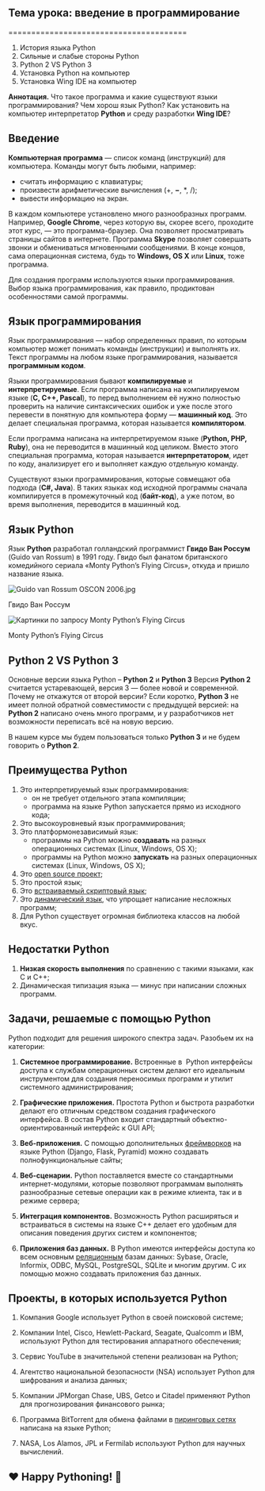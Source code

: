 ## Тема урока: введение в программирование
=======================================

1.  История языка Python
2.  Сильные и слабые стороны Python
3.  Python 2 VS Python 3
4.  Установка Python на компьютер
5.  Установка Wing IDE на компьютер

**Аннотация.** Что такое программа и какие существуют языки программирования? Чем хорош язык Python? Как установить на компьютер интерпретатор **Python** и среду разработки **Wing IDE**?

Введение
--------

**Компьютерная программа** — список команд (инструкций) для компьютера. Команды могут быть любыми, например:

*   считать информацию с клавиатуры;
*   произвести арифметические вычисления (+, **−**, \*, /);
*   вывести информацию на экран.

В каждом компьютере установлено много разнообразных программ. Например, **Google Chrome**, через которую вы, скорее всего, проходите этот курс, — это программа-браузер. Она позволяет просматривать страницы сайтов в интернете. Программа **Skype** позволяет совершать звонки и обмениваться мгновенными сообщениями. В конце концов, сама операционная система, будь то **Windows, OS X** или **Linux**, тоже программа.

Для создания программ используются языки программирования. Выбор языка программирования, как правило, продиктован особенностями самой программы.

**Язык программирования**
-------------------------

Язык программирования — набор определенных правил, по которым компьютер может понимать команды (инструкции) и выполнять их. Текст программы на любом языке программирования, называется **программным кодом**.

Языки программирования бывают **компилируемые** и **интерпретируемые**. Если программа написана на компилируемом языке (**C, C++, Pascal**), то перед выполнением её нужно полностью проверить на наличие синтаксических ошибок и уже после этого перевести в понятную для компьютера форму — **машинный код**. Это делает специальная программа, которая называется **компилятором**.

Если программа написана на интерпретируемом языке (**Python, PHP, Ruby**), она не переводится в машинный код целиком. Вместо этого специальная программа, которая называется **интерпретатором**, идет по коду, анализирует его и выполняет каждую отдельную команду.

Существуют языки программирования, которые совмещают оба подхода (**C#, Java**). В таких языках код исходной программы сначала компилируется в промежуточный код (**байт-код**), а уже потом, во время выполнения, переводится в машинный код.

Язык Python
-----------

Язык **Python** разработал голландский программист **Гвидо Ван Россум** (Guido van Rossum) в 1991 году. Гвидо был фанатом британского комедийного сериала «Monty Python’s Flying Circus», откуда и пришло название языка.

![Guido van Rossum OSCON 2006.jpg](https://upload.wikimedia.org/wikipedia/commons/thumb/6/66/Guido_van_Rossum_OSCON_2006.jpg/266px-Guido_van_Rossum_OSCON_2006.jpg)

Гвидо Ван Россум

![Картинки по запросу Monty Python’s Flying Circus](https://upload.wikimedia.org/wikipedia/ru/thumb/c/c6/Monty_Python%27s_Flying_Circus.jpg/258px-Monty_Python%27s_Flying_Circus.jpg)

Monty Python’s Flying Circus

Python 2 VS Python 3
--------------------

Основные версии языка Python – **Python 2** и **Python 3** Версия **Python 2** считается устаревающей, версия 3 — более новой и современной. Почему не откажутся от второй версии? Если коротко, **Python 3** не имеет полной обратной совместимости с предыдущей версией: на **Python 2** написано очень много программ, и у разработчиков нет возможности переписать всё на новую версию.

В нашем курсе мы будем пользоваться только **Python 3** и не будем говорить о **Python 2**.

Преимущества Python
-------------------

1.  Это интерпретируемый язык программирования:
    *   он не требует отдельного этапа компиляции;
    *   программа на языке Python запускается прямо из исходного кода;
2.  Это высокоуровневый язык программирования;
3.  Это платформонезависимый язык:
    *   программы на Python можно **создавать** на разных операционных системах (Linux, Windows, OS X);
    *   программы на Python можно **запускать** на разных операционных системах (Linux, Windows, OS X);
4.  Это [open source проект](https://www.python.org/downloads/source/);
5.  Это простой язык;
6.  Это [встраиваемый скриптовый язык](https://ru.wikipedia.org/wiki/%D0%A1%D1%86%D0%B5%D0%BD%D0%B0%D1%80%D0%BD%D1%8B%D0%B9_%D1%8F%D0%B7%D1%8B%D0%BA);
7.  Это [динамический язык](https://ru.wikipedia.org/wiki/%D0%94%D0%B8%D0%BD%D0%B0%D0%BC%D0%B8%D1%87%D0%B5%D1%81%D0%BA%D0%B0%D1%8F_%D1%82%D0%B8%D0%BF%D0%B8%D0%B7%D0%B0%D1%86%D0%B8%D1%8F), что упрощает написание несложных программ;
8.  Для Python существует огромная библиотека классов на любой вкус.

Недостатки Python
-----------------

1.  **Низкая скорость выполнения** по сравнению с такими языками, как C и C++;
2.  Динамическая типизация языка — минус при написании сложных программ.

Задачи, решаемые с помощью Python
---------------------------------

Python подходит для решения широкого спектра задач. Разобьем их на категории:

1.  **Системное программирование.** Встроенные в  Python интерфейсы доступа к службам операционных систем делают его идеальным инструментом для создания переносимых программ и утилит системного администрирования;
    
2.  **Графические приложения.** Простота Python и быстрота разработки делают его отличным средством создания графического интерфейса. В состав Python входит стандартный объектно-ориентированный интерфейс к GUI API;
    
3.  **Веб-приложения.** С помощью дополнительных [фреймворков](https://web-creator.ru/articles/about_frameworks) на языке Python (Django, Flask, Pyramid) можно создавать полнофункциональные сайты;
    
4.  **Веб-сценарии.** Python поставляется вместе со стандартными интернет-модулями, которые позволяют программам выполнять разнообразные сетевые операции как в режиме клиента, так и в режиме сервера;
    
5.  **Интеграция компонентов.** Возможность Python расширяться и встраиваться в системы на языке C++ делает его удобным для описания поведения других систем и компонентов;
    
6.  **Приложения баз данных.** В Python имеются интерфейсы доступа ко всем основным [реляционным](https://ru.wikipedia.org/wiki/%D0%A0%D0%B5%D0%BB%D1%8F%D1%86%D0%B8%D0%BE%D0%BD%D0%BD%D0%B0%D1%8F_%D0%BC%D0%BE%D0%B4%D0%B5%D0%BB%D1%8C_%D0%B4%D0%B0%D0%BD%D0%BD%D1%8B%D1%85) базам данных: Sybase, Oracle, Informix, ODBC, MySQL, PostgreSQL, SQLite и многим другим. С их помощью можно создавать приложения баз данных.
    

Проекты, в которых используется Python
--------------------------------------

1.  Компания Google использует Python в своей поисковой системе;
    
2.  Компании Intel, Cisco, Hewlett-Packard, Seagate, Qualcomm и IBM, используют Python для тестирования аппаратного обеспечения;
    
3.  Сервис YouTube в значительной степени реализован на Python;
    
4.  Агентство национальной безопасности (NSA) использует Python для шифрования и анализа данных;
    
5.  Компании JPMorgan Chase, UBS, Getco и Citadel применяют Python для прогнозирования финансового рынка;
    
6.  Программа BitTorrent для обмена файлами в [пиринговых сетях](https://ru.wikipedia.org/wiki/%D0%9E%D0%B4%D0%BD%D0%BE%D1%80%D0%B0%D0%BD%D0%B3%D0%BE%D0%B2%D0%B0%D1%8F_%D1%81%D0%B5%D1%82%D1%8C) написана на языке Python;
    
7.  NASA, Los Alamos, JPL и Fermilab используют Python для научных вычислений.
    

❤️ Happy Pythoning! 🐍
----------------------